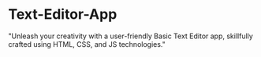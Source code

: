 # Text-Editor-App
"Unleash your creativity with a user-friendly Basic Text Editor app, skillfully crafted using HTML, CSS, and JS technologies."
